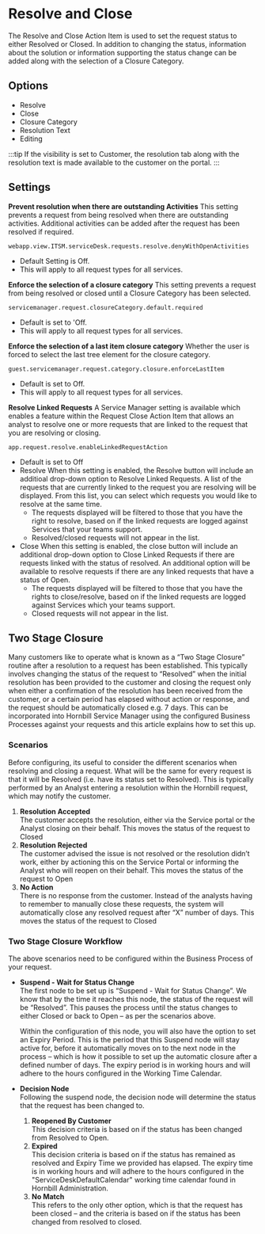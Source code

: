 # Resolve and Close
The Resolve and Close Action Item is used to set the request status to either Resolved or Closed. In addition to changing the status, information about the solution or information supporting the status change can be added along with the selection of a Closure Category.

## Options
* Resolve
* Close
* Closure Category
* Resolution Text
* Editing

:::tip
If the visibility is set to Customer, the resolution tab along with the resolution text is made available to the customer on the portal.
:::

## Settings

**Prevent resolution when there are outstanding Activities**
This setting prevents a request from being resolved when there are outstanding activities. Additional activities can be added after the request has been resolved if required.

`webapp.view.ITSM.serviceDesk.requests.resolve.denyWithOpenActivities`
* Default Setting is Off.
* This will apply to all request types for all services.

**Enforce the selection of a closure category**
This setting prevents a request from being resolved or closed until a Closure Category has been selected.

`servicemanager.request.closureCategory.default.required`
* Default is set to 'Off.
* This will apply to all request types for all services.

**Enforce the selection of a last item closure category**
Whether the user is forced to select the last tree element for the closure category.

`guest.servicemanager.request.category.closure.enforceLastItem`
* Default is set to Off.
* This will apply to all request types for all services.

**Resolve Linked Requests**
A Service Manager setting is available which enables a feature within the Request Close Action Item that allows an analyst to resolve one or more requests that are linked to the request that you are resolving or closing.

`app.request.resolve.enableLinkedRequestAction`
* Default is set to Off
* Resolve
    When this setting is enabled, the Resolve button will include an additioal drop-down option to Resolve Linked Requests. A list of the requests that are currently linked to the request you are resolving will be displayed. From this list, you can select which requests you would like to resolve at the same time.
    * The requests displayed will be filtered to those that you have the right to resolve, based on if the linked requests are logged against Services that your teams support.
    * Resolved/closed requests will not appear in the list.
* Close
    When this setting is enabled, the close button will include an additional drop-down option to Close Linked Requests if there are requests linked with the status of resolved. An additional option will be available to resolve requests if there are any linked requests that have a status of Open.
    * The requests displayed will be filtered to those that you have the rights to close/resolve, based on if the linked requests are logged against Services which your teams support.
    * Closed requests will not appear in the list.

## Two Stage Closure
Many customers like to operate what is known as a “Two Stage Closure” routine after a resolution to a request has been established. This typically involves changing the status of the request to “Resolved” when the initial resolution has been provided to the customer and closing the request only when either a confirmation of the resolution has been received from the customer, or a certain period has elapsed without action or response, and the request should be automatically closed e.g. 7 days. This can be incorporated into Hornbill Service Manager using the configured Business Processes against your requests and this article explains how to set this up.

### Scenarios
Before configuring, its useful to consider the different scenarios when resolving and closing a request. What will be the same for every request is that it will be Resolved (i.e. have its status set to Resolved). This is typically performed by an Analyst entering a resolution within the Hornbill request, which may notify the customer.

1. **Resolution Accepted**<br>The customer accepts the resolution, either via the Service portal or the Analyst closing on their behalf. This moves the status of the request to Closed
2. **Resolution Rejected**<br>The customer advised the issue is not resolved or the resolution didn’t work, either by actioning this on the Service Portal or informing the Analyst who will reopen on their behalf. This moves the status of the request to Open
3. **No Action**<br>There is no response from the customer. Instead of the analysts having to remember to manually close these requests, the system will automatically close any resolved request after “X” number of days. This moves the status of the request to Closed

### Two Stage Closure Workflow
The above scenarios need to be configured within the Business Process of your request. 

* **Suspend - Wait for Status Change**<br>The first node to be set up is “Suspend - Wait for Status Change”. We know that by the time it reaches this node, the status of the request will be “Resolved”. This pauses the process until the status changes to either Closed or back to Open – as per the scenarios above.

    Within the configuration of this node, you will also have the option to set an Expiry Period. This is the period that this Suspend node will stay active for, before it automatically moves on to the next node in the process – which is how it possible to set up the automatic closure after a defined number of days. The expiry period is in working hours and will adhere to the hours configured in the Working Time Calendar.

* **Decision Node**<br>Following the suspend node, the decision node will determine the status that the request has been changed to. 

    1. **Reopened By Customer**<br>This decision criteria is based on if the status has been changed from Resolved to Open.
    2. **Expired**<br>This decision criteria is based on if the status has remained as resolved and Expiry Time we provided has elapsed. The expiry time is in working hours and will adhere to the hours configured in the "ServiceDeskDefaultCalendar" working time calendar found in Hornbill Administration.
    3. **No Match**<br>This refers to the only other option, which is that the request has been closed – and the criteria is based on if the status has been changed from resolved to closed.

<!--https://wiki.hornbill.com/index.php?title=Two_Stage_Closure -->